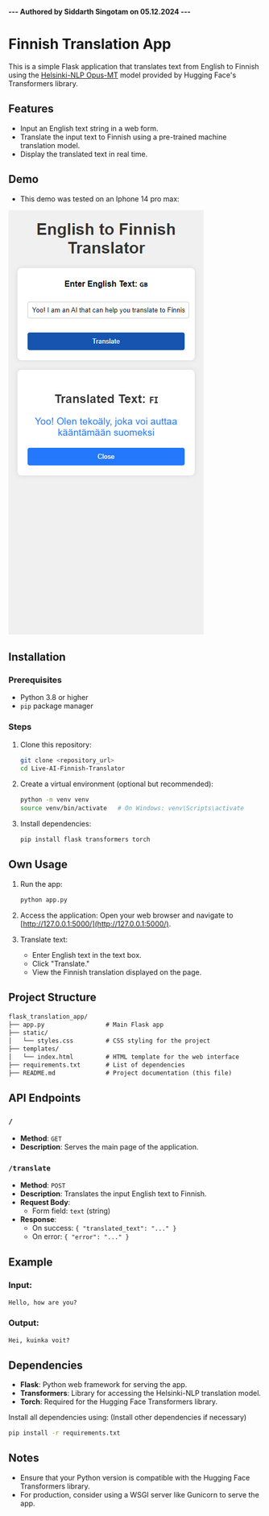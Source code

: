 **--- Authored by Siddarth Singotam on 05.12.2024 ---**

# Finnish Translation App

This is a simple Flask application that translates text from English to Finnish using the [Helsinki-NLP Opus-MT](https://huggingface.co/Helsinki-NLP/opus-mt-en-fi) model provided by Hugging Face's Transformers library.

## Features
- Input an English text string in a web form.
- Translate the input text to Finnish using a pre-trained machine translation model.
- Display the translated text in real time.

## Demo
- This demo was tested on an Iphone 14 pro max:

![plot](./images/img1.png)

## Installation

### Prerequisites
- Python 3.8 or higher
- `pip` package manager

### Steps
1. Clone this repository:
   ```bash
   git clone <repository_url>
   cd Live-AI-Finnish-Translator
   ```

2. Create a virtual environment (optional but recommended):
   ```bash
   python -m venv venv
   source venv/bin/activate   # On Windows: venv\Scripts\activate
   ```

3. Install dependencies:
   ```bash
   pip install flask transformers torch
   ```

## Own Usage
1. Run the app:
   ```bash
   python app.py
   ```

2. Access the application:
   Open your web browser and navigate to [http://127.0.0.1:5000/](http://127.0.0.1:5000/).

3. Translate text:
   - Enter English text in the text box.
   - Click "Translate."
   - View the Finnish translation displayed on the page.

## Project Structure
```
flask_translation_app/
├── app.py                 # Main Flask app
├── static/
│   └── styles.css         # CSS styling for the project
├── templates/
│   └── index.html         # HTML template for the web interface
├── requirements.txt       # List of dependencies
├── README.md              # Project documentation (this file)
```

## API Endpoints

### `/`
- **Method**: `GET`
- **Description**: Serves the main page of the application.

### `/translate`
- **Method**: `POST`
- **Description**: Translates the input English text to Finnish.
- **Request Body**: 
  - Form field: `text` (string)
- **Response**:
  - On success: `{ "translated_text": "..." }`
  - On error: `{ "error": "..." }`

## Example
### Input:
```
Hello, how are you?
```

### Output:
```
Hei, kuinka voit?
```

## Dependencies
- **Flask**: Python web framework for serving the app.
- **Transformers**: Library for accessing the Helsinki-NLP translation model.
- **Torch**: Required for the Hugging Face Transformers library.

Install all dependencies using: (Install other dependencies if necessary)
```bash
pip install -r requirements.txt
```

## Notes
- Ensure that your Python version is compatible with the Hugging Face Transformers library.
- For production, consider using a WSGI server like Gunicorn to serve the app.

